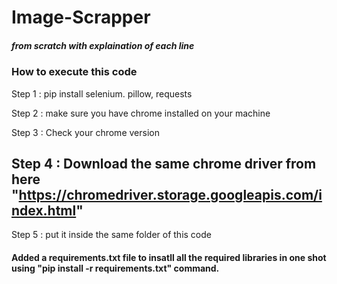 # Image-Scrapper
##### from scratch with explaination of each line 

### How to execute this code

 Step 1 : pip install selenium. pillow, requests
 
 Step 2 : make sure you have chrome installed on your machine
 
 Step 3 : Check your chrome version
 
## Step 4 : Download the same chrome driver from here "https://chromedriver.storage.googleapis.com/index.html"
 
 Step 5 : put it inside the same folder of this code 
 
 
 #### Added a requirements.txt file to insatll all the required libraries in one shot using "pip install -r requirements.txt" command.
 
